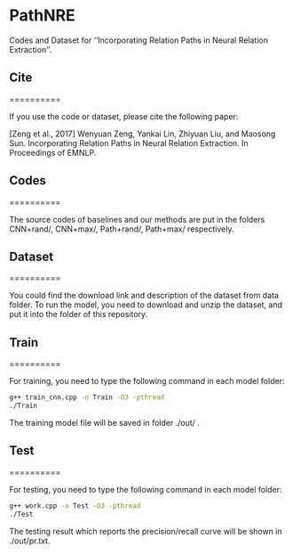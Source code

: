 # PathNRE
Codes and Dataset for ‘‘Incorporating Relation Paths in Neural Relation Extraction’’.

## Cite
==========

If you use the code or dataset, please cite the following paper:

[Zeng et al., 2017] Wenyuan Zeng, Yankai Lin, Zhiyuan Liu, and Maosong Sun. Incorporating Relation Paths in Neural Relation Extraction. In Proceedings of EMNLP.

## Codes
==========

The source codes of baselines and our methods are put in the folders CNN+rand/, CNN+max/, Path+rand/, Path+max/ respectively.

## Dataset
==========

You could find the download link and description of the dataset from data folder. To run the model, you need to download and unzip the dataset, and put it into the folder of this repository.

## Train
==========

For training, you need to type the following command in each model folder:

```bash
g++ train_cnn.cpp -o Train -O3 -pthread
./Train
```

The training model file will be saved in folder ./out/ .

## Test
==========

For testing, you need to type the following command in each model folder:

```bash
g++ work.cpp -o Test -O3 -pthread
./Test
```

The testing result which reports the precision/recall curve will be shown in ./out/pr.txt.

